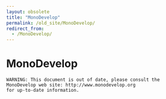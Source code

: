 ```yaml
---
layout: obsolete
title: "MonoDevelop"
permalink: /old_site/MonoDevelop/
redirect_from:
  - /MonoDevelop/
---
```


MonoDevelop
===========

    WARNING: This document is out of date, please consult the 
    MonoDevelop web site: http://www.monodevelop.org
    for up-to-date information.

